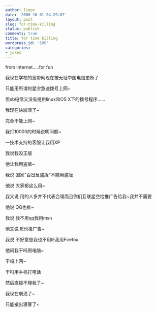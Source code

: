```yaml
---
author: linpx
date: '2006-10-01 04:29:07'
layout: post
slug: for-time-killing
status: publish
comments: true
title: for time killing
wordpress_id: '105'
categories:
- jokes
---
```


from Internet.....for fun

  
  
我现在学校的宽带网现在被无耻中国电信垄断了

只能用所谓的星空急速拨号上网~

但sb电信又没有提供linux和OS X下的拨号程序......

我现在快崩溃了~

完全不能上网~

  
  
我打10000的时候说明问题~

一技术支持的客服让我用XP

我说我没正版

他让我用盗版~

我说 国家"百日反盗版"不能用盗版

他说 大家都这么用~

我又说 用的人多并不代表合理而且你们互联星空给推广告给我~我并不需要

他说 QQ也推~

我说 我不用qq我用msn

他又说 IE也推广告~

我说 不好意思我也不用IE我用Firefox

他问我干吗用电脑~

干吗上网~

干吗用手机打电话

然后直接不理我了~

  
  
  
  
我现在崩溃了~

只能搬出寝室了~

  

